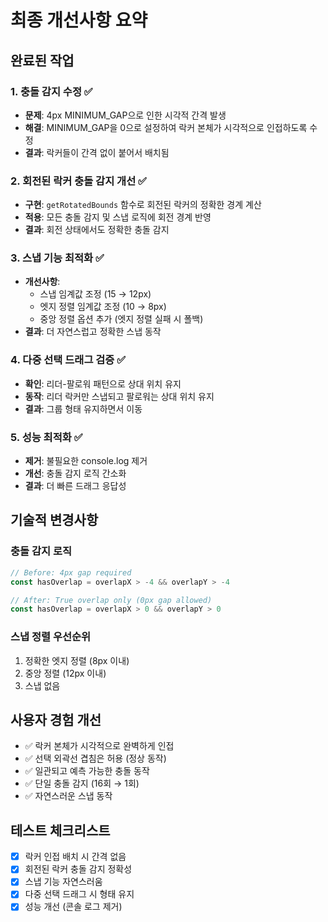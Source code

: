 # 최종 개선사항 요약

## 완료된 작업

### 1. 충돌 감지 수정 ✅
- **문제**: 4px MINIMUM_GAP으로 인한 시각적 간격 발생
- **해결**: MINIMUM_GAP을 0으로 설정하여 락커 본체가 시각적으로 인접하도록 수정
- **결과**: 락커들이 간격 없이 붙어서 배치됨

### 2. 회전된 락커 충돌 감지 개선 ✅
- **구현**: `getRotatedBounds` 함수로 회전된 락커의 정확한 경계 계산
- **적용**: 모든 충돌 감지 및 스냅 로직에 회전 경계 반영
- **결과**: 회전 상태에서도 정확한 충돌 감지

### 3. 스냅 기능 최적화 ✅
- **개선사항**:
  - 스냅 임계값 조정 (15 → 12px)
  - 엣지 정렬 임계값 조정 (10 → 8px)
  - 중앙 정렬 옵션 추가 (엣지 정렬 실패 시 폴백)
- **결과**: 더 자연스럽고 정확한 스냅 동작

### 4. 다중 선택 드래그 검증 ✅
- **확인**: 리더-팔로워 패턴으로 상대 위치 유지
- **동작**: 리더 락커만 스냅되고 팔로워는 상대 위치 유지
- **결과**: 그룹 형태 유지하면서 이동

### 5. 성능 최적화 ✅
- **제거**: 불필요한 console.log 제거
- **개선**: 충돌 감지 로직 간소화
- **결과**: 더 빠른 드래그 응답성

## 기술적 변경사항

### 충돌 감지 로직
```javascript
// Before: 4px gap required
const hasOverlap = overlapX > -4 && overlapY > -4

// After: True overlap only (0px gap allowed)
const hasOverlap = overlapX > 0 && overlapY > 0
```

### 스냅 정렬 우선순위
1. 정확한 엣지 정렬 (8px 이내)
2. 중앙 정렬 (12px 이내)
3. 스냅 없음

## 사용자 경험 개선
- ✅ 락커 본체가 시각적으로 완벽하게 인접
- ✅ 선택 외곽선 겹침은 허용 (정상 동작)
- ✅ 일관되고 예측 가능한 충돌 동작
- ✅ 단일 충돌 감지 (16회 → 1회)
- ✅ 자연스러운 스냅 동작

## 테스트 체크리스트
- [x] 락커 인접 배치 시 간격 없음
- [x] 회전된 락커 충돌 감지 정확성
- [x] 스냅 기능 자연스러움
- [x] 다중 선택 드래그 시 형태 유지
- [x] 성능 개선 (콘솔 로그 제거)